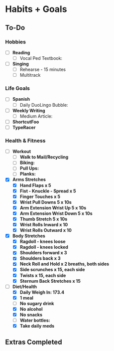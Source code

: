 # Habits + Goals

## To-Do

### Hobbies

- [ ] <b>Reading</b>
  - [ ] Vocal Ped Textbook: 
- [ ] <b>Singing</b>
  - [ ] Rehearse - 15 minutes
  - [ ] Multitrack

### Life Goals

- [ ] <b>Spanish</b>
  - [ ] Daily DuoLingo Bubble: 
- [ ] <b>Weekly Writing</b>
  - [ ] Medium Article: 
- [ ] <b>ShortcutFoo<b>
- [ ] <b>TypeRacer<b>

### Health & Fitness

- [ ] <b>Workout</b>
  - [ ] Walk to Mail/Recycling
  - [ ] Biking: 
  - [ ] Pull Ups: 
  - [ ] Planks: 
- [x] <b>Arms Stretches</b>
  - [x] Hand Flaps x 5
  - [x] Fist - Knuckle - Spread x 5
  - [x] Finger Touches x 5
  - [x] Wrist Pull Downs 5 x 10s
  - [x] Arm Extension Wrist Up 5 x 10s
  - [x] Arm Extension Wrist Down 5 x 10s
  - [x] Thumb Stretch 5 x 10s
  - [x] Wrist Rolls Inward x 10
  - [x] Wrist Rolls Outward x 10
- [x] <b>Body Stretches</b>
  - [x] Ragdoll - knees loose
  - [x] Ragdoll - knees locked
  - [x] Shoulders forward x 3
  - [x] Shoulders back x 3
  - [x] Neck Roll and Hold x 2 breaths, both sides
  - [x] Side scrunches x 15, each side
  - [x] Twists x 15, each side
  - [x] Sternum Back Stretches x 15
- [ ] <b>Diet/Health</b>
  - [x] Daily Weigh In: 173.4
  - [x] 1 meal
  - [ ] No sugary drink
  - [x] No alcohol
  - [x] No snacks
  - [ ] Water bottles: 
  - [x] Take daily meds

## Extras Completed 

